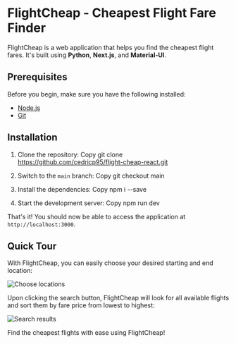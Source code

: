# FlightCheap - Cheapest Flight Fare Finder

FlightCheap is a web application that helps you find the cheapest flight fares. It's built using **Python**, **Next.js**, and **Material-UI**.

## Prerequisites

Before you begin, make sure you have the following installed:

- [Node.js](https://nodejs.org/en/download/)
- [Git](https://git-scm.com/)

## Installation

1. Clone the repository:
Copy
git clone https://github.com/cedricp95/flight-cheap-react.git


2. Switch to the `main` branch:
Copy
git checkout main


3. Install the dependencies:
Copy
npm i --save


4. Start the development server:
Copy
npm run dev


That's it! You should now be able to access the application at `http://localhost:3000`.


## Quick Tour

With FlightCheap, you can easily choose your desired starting and end location:

![Choose locations](https://github.com/cedricp95/flight-cheap-react/assets/6656645/1a93d4be-888b-45bd-939a-a03716486876)

Upon clicking the search button, FlightCheap will look for all available flights and sort them by fare price from lowest to highest:

![Search results](https://github.com/cedricp95/flight-cheap-react/assets/6656645/0bf3e924-1bca-4977-9250-09a369ac5e7a)

Find the cheapest flights with ease using FlightCheap!

